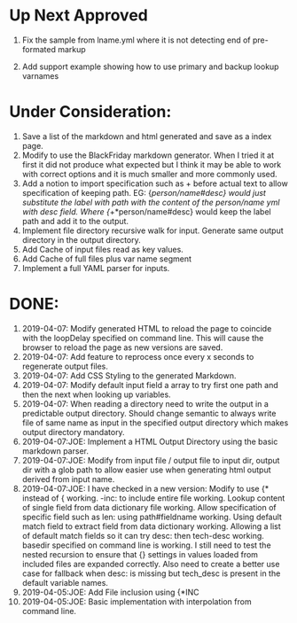 # Up Next Approved

1. Fix the sample from lname.yml where it is not detecting end of pre-formated markup

2. Add support example showing how to use primary and backup lookup varnames

   

# Under Consideration:

1. Save a list of the markdown and html generated and save as a index page.
2. Modify to use the BlackFriday markdown generator.   When I tried it at first it did not produce what expected but I think it may be able to work with correct options and it is much smaller and more commonly used. 
3. Add a notion to import specification such as + before actual text to allow specification of keeping path.   EG:  {*person/name#desc} would just substitute the label with path with the content of the person/name yml with desc field.  Where {*+*person/name#desc} would keep the label path and add it to the output.
4. Implement file directory recursive walk for input.  Generate same output directory in the output directory.
5. Add Cache of input files read as key values.
6. Add Cache of full files plus var name segment 
7. Implement a full YAML parser for inputs.



# DONE:

1. 2019-04-07: Modify generated HTML to reload the page to coincide with the loopDelay specified on command line.  This will cause the browser to reload the page as new versions are saved.
2. 2019-04-07: Add feature to reprocess once every x seconds to regenerate output files. 
3. 2019-04-07: Add CSS Styling to the generated Markdown.
4. 2019-04-07: Modify default  input field a array to try first one path and then the next when looking up variables.
5. 2019-04-07: When reading a directory need to write the output in a predictable output directory.  Should change semantic to always write file of same name as input in the specified output directory which makes output directory mandatory.
6. 2019-04-07:JOE: Implement a HTML Output Directory using the basic markdown parser.
7. 2019-04-07:JOE: Modify from input file / output file to input dir, output dir with a glob path to allow easier use when generating html output derived from input name.
8. 2019-04-07:JOE: I have checked in a new version:   Modify to use {* instead of { working.   -inc: to include entire file working.   Lookup content of single field from data dictionary file working.   Allow specification of specific field such as len: using  path#fieldname working.    Using default match field to extract field from data dictionary working.   Allowing a list of default match fields so it can try desc: then tech-desc working.   basedir specified on command line is working. I still need to test the nested recursion to ensure that {} settings in values loaded from included files are expanded correctly.   Also need to create a better use case for fallback when desc: is missing but tech_desc is present in the default variable names.   
9. 2019-04-05:JOE: Add File inclusion using {*INC
10. 2019-04-05:JOE: Basic implementation with interpolation from command line.



